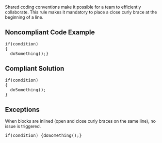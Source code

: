 Shared coding conventions make it possible for a team to efficiently collaborate. This rule makes it mandatory to place a close curly brace at the
beginning of a line.

## Noncompliant Code Example

<pre>
if(condition)
{
  doSomething();}
</pre>

## Compliant Solution

<pre>
if(condition)
{
  doSomething();
}
</pre>

## Exceptions

When blocks are inlined (open and close curly braces on the same line), no issue is triggered. 

<pre>
if(condition) {doSomething();}
</pre>